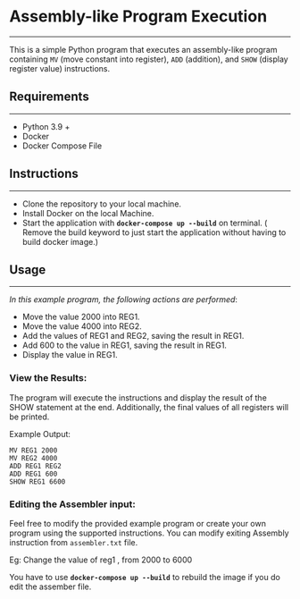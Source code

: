 # **Assembly-like Program Execution**
___

This is a simple Python program that executes an assembly-like program containing `MV` (move constant into register), `ADD` (addition), and `SHOW` (display register value) instructions.

## **Requirements**
___

- Python 3.9 +
- Docker
- Docker Compose File

## **Instructions**
___

- Clone the repository to your local machine.
- Install Docker on the local Machine.
- Start the application with **`docker-compose up --build`** on terminal. ( Remove the build keyword to just start the application without having to build docker image.)

## **Usage**
___
*In this example program, the following actions are performed*:

- Move the value 2000 into REG1.
- Move the value 4000 into REG2.
- Add the values of REG1 and REG2, saving the result in REG1.
- Add 600 to the value in REG1, saving the result in REG1.
- Display the value in REG1.

### View the Results: 
The program will execute the instructions and display the result of the SHOW statement at the end. Additionally, the final values of all registers will be printed.

Example Output:
```
MV REG1 2000
MV REG2 4000
ADD REG1 REG2
ADD REG1 600
SHOW REG1 6600
```
### Editing the Assembler input:

Feel free to modify the provided example program or create your own program using the supported instructions. You can modify exiting Assembly instruction from `assembler.txt` file. 

Eg: Change the value of reg1 , from 2000 to 6000

You have to use **`docker-compose up --build`** to rebuild the image if you do edit the assember file.